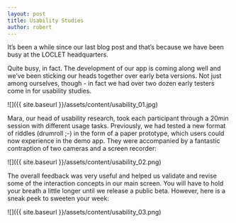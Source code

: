 ```yaml
---
layout: post
title: Usability Studies
author: robert
---
```


It’s been a while since our last blog post and that’s because we have been busy at the LOCLET headquarters.

Quite busy, in fact. The development of our app is coming along well and we’ve been sticking our heads together over
early beta versions. Not just among ourselves, though - in fact we had over two dozen early testers come in for 
usability studies. 

![]({{ site.baseurl }}/assets/content/usability_01.jpg)

Mara, our head of usability research, took each participant through a 20min session with different usage tasks. 
Previously, we had tested a new format of riddles (drumroll ;-) in the form of a paper prototype, which users could 
now experience in the demo app. They were accompanied by a fantastic contraption of two cameras and a screen recorder:

![]({{ site.baseurl }}/assets/content/usability_02.png)

The overall feedback was very useful and helped us validate and revise some of the interaction concepts in our main 
screen. You will have to hold your breath a little longer until we release a public beta. However, here is a sneak 
peek to sweeten your week:

![]({{ site.baseurl }}/assets/content/usability_03.png)